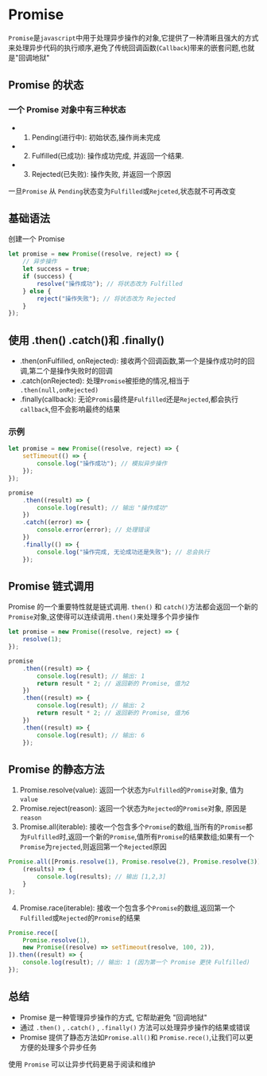 # Promise

`Promise`是`javascript`中用于处理异步操作的对象,它提供了一种清晰且强大的方式来处理异步代码的执行顺序,避免了传统回调函数(`Callback`)带来的嵌套问题,也就是"回调地狱"

## Promise 的状态

### 一个 Promise 对象中有三种状态

-   1. Pending(进行中): 初始状态,操作尚未完成
-   2. Fulfilled(已成功): 操作成功完成, 并返回一个结果.
-   3. Rejected(已失败): 操作失败, 并返回一个原因

一旦`Promise` 从 `Pending`状态变为`Fulfilled`或`Rejceted`,状态就不可再改变

## 基础语法

创建一个 Promise

```js
let promise = new Promise((resolve, reject) => {
    // 异步操作
    let success = true;
    if (success) {
        resolve("操作成功"); // 将状态改为 Fulfilled
    } else {
        reject("操作失败"); // 将状态改为 Rejected
    }
});
```

## 使用 .then() .catch()和 .finally()

-   .then(onFulfilled, onRejected): 接收两个回调函数,第一个是操作成功时的回调,第二个是操作失败时的回调
-   .catch(onRejected): 处理`Promise`被拒绝的情况,相当于 `.then(null,onRejected)`
-   .finally(callback): 无论`Promis`最终是`Fulfilled`还是`Rejected`,都会执行`callback`,但不会影响最终的结果

### 示例

```js
let promise = new Promise((resolve, reject) => {
    setTimeout(() => {
        console.log("操作成功"); // 模拟异步操作
    });
});

promise
    .then((result) => {
        console.log(result); // 输出 "操作成功"
    })
    .catch((error) => {
        console.error(error); // 处理错误
    })
    .finally(() => {
        console.log("操作完成, 无论成功还是失败"); // 总会执行
    });
```

## Promise 链式调用

Promise 的一个重要特性就是链式调用. `then()` 和 `catch()`方法都会返回一个新的`Promise`对象,这使得可以连续调用`.then()`来处理多个异步操作

```js
let promise = new Promise((resolve, reject) => {
    resolve(1);
});

promise
    .then((result) => {
        console.log(result); // 输出: 1
        return result * 2; // 返回新的 Promise, 值为2
    })
    .then((result) => {
        console.log(result); // 输出: 2
        return result * 2; // 返回新的 Promise, 值为6
    })
    .then((result) => {
        console.log(result); // 输出: 6
    });
```

## Promise 的静态方法

1. Promise.resolve(value): 返回一个状态为`Fulfilled`的`Promise`对象, 值为`value`
2. Promise.reject(reason): 返回一个状态为`Rejected`的`Promise`对象, 原因是`reason`
3. Promise.all(iterable): 接收一个包含多个`Promise`的数组,当所有的`Promise`都为`Fulfilled`时,返回一个新的`Promise`,值所有`Promise`的结果数组;如果有一个`Promise`为`rejected`,则返回第一个`Rejected`原因

```js
Promise.all([Promis.resolve(1), Promise.resolve(2), Promise.resolve(3)]).then(
    (results) => {
        console.log(results); // 输出 [1,2,3]
    }
);
```

4. Promise.race(iterable): 接收一个包含多个`Promise`的数组,返回第一个`Fulfilled`或`Rejected`的`Promise`的结果

```js
Promise.rece([
    Promise.resolve(1),
    new Promise((resolve) => setTimeout(resolve, 100, 2)),
]).then((result) => {
    console.log(result); // 输出: 1 (因为第一个 Promise 更快 Fulfilled)
});
```

## 总结

-   Promise 是一种管理异步操作的方式, 它帮助避免 "回调地狱"
-   通过 `.then()` , `.catch()` , `.finally()` 方法可以处理异步操作的结果或错误
-   Promise 提供了静态方法如`Promise.all()`和 `Promise.rece()`,让我们可以更方便的处理多个异步任务

使用 `Promise` 可以让异步代码更易于阅读和维护
